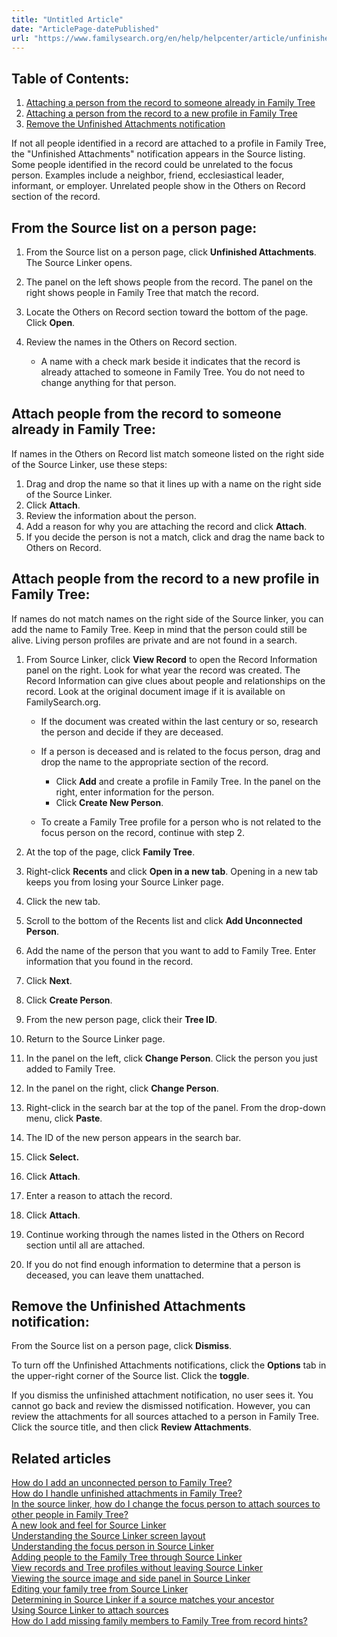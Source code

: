 ```yaml
---
title: "Untitled Article"
date: "ArticlePage-datePublished"
url: "https://www.familysearch.org/en/help/helpcenter/article/unfinished-attachments-how-to-add-others-on-record-to-family-tree#attaching-individuals-from-the-record-to-a-new-profile-in-family-tree"
---
```


## Table of Contents:


1. [Attaching a person from the record to someone already in Family Tree](#attaching-individuals-from-the-record-to-someone-already-in-family-tree)
2. [Attaching a person from the record to a new profile in Family Tree](#attaching-individuals-from-the-record-to-a-new-profile-in-family-tree)
3. [Remove the Unfinished Attachments notification](#remove-the-unfinished-attachments-notification)

If not all people identified in a record are attached to a profile in Family Tree, the "Unfinished Attachments" notification appears in the Source listing. Some people identified in the record could be unrelated to the focus person. Examples include a neighbor, friend, ecclesiastical leader, informant, or employer. Unrelated people show in the Others on Record section of the record. 

## From the Source list on a person page:


1. From the Source list on a person page, click **Unfinished Attachments**. The Source Linker opens.
2. The panel on the left shows people from the record. The panel on the right shows people in Family Tree that match the record.
3. Locate the Others on Record section toward the bottom of the page. Click **Open**.
4. Review the names in the Others on Record section.  

	* A name with a check mark beside it indicates that the record is already attached to someone in Family Tree. You do not need to change anything for that person.

## Attach people from the record to someone already in Family Tree:


If names in the Others on Record list match someone listed on the right side of the Source Linker, use these steps:  


1. Drag and drop the name so that it lines up with a name on the right side of the Source Linker.
2. Click **Attach**.
3. Review the information about the person.
4. Add a reason for why you are attaching the record and click **Attach**.
5. If you decide the person is not a match, click and drag the name back to Others on Record.

## Attach people from the record to a new profile in Family Tree:


If names do not match names on the right side of the Source linker, you can add the name to Family Tree. Keep in mind that the person could still be alive. Living person profiles are private and are not found in a search.  


1. From Source Linker, click **View Record** to open the Record Information panel on the right. Look for what year the record was created. The Record Information can give clues about people and relationships on the record. Look at the original document image if it is available on FamilySearch.org.  

	* If the document was created within the last century or so, research the person and decide if they are deceased.
	* If a person is deceased and is related to the focus person, drag and drop the name to the appropriate section of the record.   
	
		+ Click **Add** and create a profile in Family Tree. In the panel on the right, enter information for the person.
		+ Click **Create New Person**.
	* To create a Family Tree profile for a person who is not related to the focus person on the record, continue with step 2\.
2. At the top of the page, click **Family Tree**.
3. Right\-click **Recents** and click **Open in a new tab**. Opening in a new tab keeps you from losing your Source Linker page.
4. Click the new tab.
5. Scroll to the bottom of the Recents list and click **Add Unconnected Person**.
6. Add the name of the person that you want to add to Family Tree. Enter information that you found in the record.
7. Click **Next**.
8. Click **Create Person**.
9. From the new person page, click their **Tree ID**.
10. Return to the Source Linker page.
11. In the panel on the left, click **Change Person**. Click the person you just added to Family Tree.
12. In the panel on the right, click **Change Person**.
13. Right\-click in the search bar at the top of the panel. From the drop\-down menu, click **Paste**.
14. The ID of the new person appears in the search bar.
15. Click **Select.**
16. Click **Attach**.
17. Enter a reason to attach the record.
18. Click **Attach**.
19. Continue working through the names listed in the Others on Record section until all are attached.
20. If you do not find enough information to determine that a person is deceased, you can leave them unattached.

## Remove the Unfinished Attachments notification:


From the Source list on a person page, click **Dismiss**. 

To turn off the Unfinished Attachments notifications, click the **Options** tab in the upper\-right corner of the Source list. Click the **toggle**.

If you dismiss the unfinished attachment notification, no user sees it. You cannot go back and review the dismissed notification. However, you can review the attachments for all sources attached to a person in Family Tree. Click the source title, and then click **Review Attachments**.  


## Related articles


[How do I add an unconnected person to Family Tree?](https://www.familysearch.org/en/help/helpcenter/article/how-do-i-add-an-unconnected-person-to-family-tree)  
[How do I handle unfinished attachments in Family Tree?](https://www.familysearch.org/en/help/helpcenter/article/how-do-i-handle-unfinished-attachments-in-family-tree)  
[In the source linker, how do I change the focus person to attach sources to other people in Family Tree?](https://www.familysearch.org/en/help/helpcenter/article/how-do-i-attach-the-other-people-in-a-record-hint-in-family-tree)  
[A new look and feel for Source Linker](https://www.familysearch.org/en/help/helpcenter/article/new-look-and-feel)  
[Understanding the Source Linker screen layout](https://www.familysearch.org/en/help/helpcenter/article/understanding-the-source-linker-screen-layout)  
[Understanding the focus person in Source Linker](https://www.familysearch.org/en/help/helpcenter/article/understanding-the-focus-person-in-source-linker)  
[Adding people to the Family Tree through Source Linker](https://www.familysearch.org/en/help/helpcenter/article/creating-new-people-in-family-tree)  
[View records and Tree profiles without leaving Source Linker](https://www.familysearch.org/en/help/helpcenter/article/view-records-and-tree-profiles-without-leaving-source-linker)  
[Viewing the source image and side panel in Source Linker](https://www.familysearch.org/en/help/helpcenter/article/viewing-the-source-image-and-person-side-panel)  
[Editing your family tree from Source Linker](https://www.familysearch.org/en/help/helpcenter/article/editing-information-in-your-family-tree)  
[Determining in Source Linker if a source matches your ancestor](https://www.familysearch.org/en/help/helpcenter/article/determining-if-a-source-matches-your-ancestor)  
[Using Source Linker to attach sources](https://www.familysearch.org/en/help/helpcenter/article/using-source-linker-to-attach-sources)  
[How do I add missing family members to Family Tree from record hints?](https://www.familysearch.org/en/help/helpcenter/article/how-do-i-add-missing-family-members-to-family-tree-from-record-hints)  


